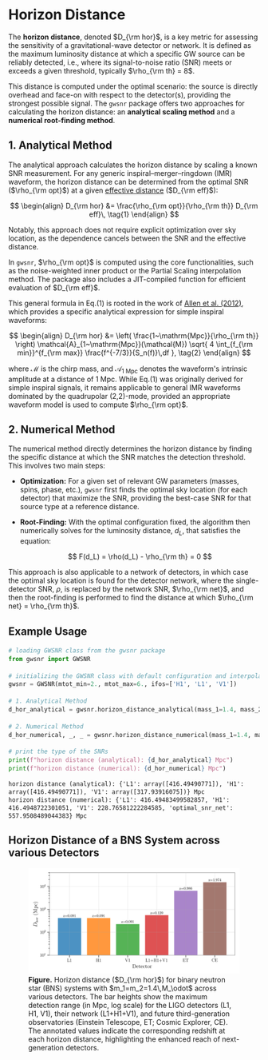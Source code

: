 # Horizon Distance

The **horizon distance**, denoted $D_{\rm hor}$, is a key metric for assessing the sensitivity of a gravitational-wave detector or network. It is defined as the maximum luminosity distance at which a specific GW source can be reliably detected, i.e., where its signal-to-noise ratio (SNR) meets or exceeds a given threshold, typically $\rho_{\rm th} = 8$.

This distance is computed under the optimal scenario: the source is directly overhead and face-on with respect to the detector(s), providing the strongest possible signal. The `gwsnr` package offers two approaches for calculating the horizon distance: an **analytical scaling method** and a **numerical root-finding method**.

## 1. Analytical Method

The analytical approach calculates the horizon distance by scaling a known SNR measurement. For any generic inspiral–merger–ringdown (IMR) waveform, the horizon distance can be determined from the optimal SNR ($\rho_{\rm opt}$) at a given [effective distance](interpolation.md#mathematical-formulation) ($D_{\rm eff}$):

$$
\begin{align}
D_{\rm hor} &= \frac{\rho_{\rm opt}}{\rho_{\rm th}} D_{\rm eff}\, \tag{1}
\end{align}
$$

Notably, this approach does not require explicit optimization over sky location, as the dependence cancels between the SNR and the effective distance.

In `gwsnr`, $\rho_{\rm opt}$ is computed using the core functionalities, such as the noise-weighted inner product or the Partial Scaling interpolation method. The package also includes a JIT-compiled function for efficient evaluation of $D_{\rm eff}$.

This general formula in Eq.(1) is rooted in the work of [Allen et al. (2012)](https://arxiv.org/pdf/gr-qc/0509116), which provides a specific analytical expression for simple inspiral waveforms:

$$
\begin{align}
D_{\rm hor} &= \left( \frac{1~\mathrm{Mpc}}{\rho_{\rm th}} \right) \mathcal{A}_{1~\mathrm{Mpc}}(\mathcal{M}) \sqrt{ 4 \int_{f_{\rm min}}^{f_{\rm max}} \frac{f^{-7/3}}{S_n(f)}\,df }, \tag{2}
\end{align}
$$

where $\mathcal{M}$ is the chirp mass, and $\mathcal{A}_{1~\mathrm{Mpc}}$ denotes the waveform's intrinsic amplitude at a distance of 1 Mpc. While Eq.(1) was originally derived for simple inspiral signals, it remains applicable to general IMR waveforms dominated by the quadrupolar (2,2)-mode, provided an appropriate waveform model is used to compute $\rho_{\rm opt}$.

## 2. Numerical Method

The numerical method directly determines the horizon distance by finding the specific distance at which the SNR matches the detection threshold. This involves two main steps:

* **Optimization:** For a given set of relevant GW parameters (masses, spins, phase, etc.), `gwsnr` first finds the optimal sky location (for each detector) that maximize the SNR, providing the best-case SNR for that source type at a reference distance.

* **Root-Finding:** With the optimal configuration fixed, the algorithm then numerically solves for the luminosity distance, $d_L$, that satisfies the equation:

  $$
  F(d_L) = \rho(d_L) - \rho_{\rm th} = 0
  $$

This approach is also applicable to a network of detectors, in which case the optimal sky location is found for the detector network, where the single-detector SNR, $\rho$, is replaced by the network SNR, $\rho_{\rm net}$, and then the root-finding is performed to find the distance at which $\rho_{\rm net} = \rho_{\rm th}$.


## Example Usage

```python
# loading GWSNR class from the gwsnr package
from gwsnr import GWSNR

# initializing the GWSNR class with default configuration and interpolation method
gwsnr = GWSNR(mtot_min=2., mtot_max=6., ifos=['H1', 'L1', 'V1'])

# 1. Analytical Method
d_hor_analytical = gwsnr.horizon_distance_analytical(mass_1=1.4, mass_2=1.4)

# 2. Numerical Method
d_hor_numerical, _, _ = gwsnr.horizon_distance_numerical(mass_1=1.4, mass_2=1.4)

# print the type of the SNRs
print(f"horizon distance (analytical): {d_hor_analytical} Mpc")
print(f"horizon distance (numerical): {d_hor_numerical} Mpc")
```

```
horizon distance (analytical): {'L1': array([416.49490771]), 'H1': array([416.49490771]), 'V1': array([317.93916075])} Mpc
horizon distance (numerical): {'L1': 416.49483499582857, 'H1': 416.4948722301051, 'V1': 228.76581222284585, 'optimal_snr_net': 557.9508489044383} Mpc
```

## Horizon Distance of a BNS System across various Detectors

<div align="center">
<figure>
  <img src="_static/horizon_distance_for_BNS.png" alt="Horizon distance for BNS systems across detectors" />
  <figcaption align="left">
    <b>Figure.</b> Horizon distance ($D_{\rm hor}$) for binary neutron star (BNS) systems with $m_1=m_2=1.4\,M_\odot$ across various detectors. The bar heights show the maximum detection range (in Mpc, log scale) for the LIGO detectors (L1, H1, V1), their network (L1+H1+V1), and future third-generation observatories (Einstein Telescope, ET; Cosmic Explorer, CE). The annotated values indicate the corresponding redshift at each horizon distance, highlighting the enhanced reach of next-generation detectors.
  </figcaption>
</figure>
</div>














